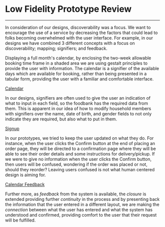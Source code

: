 # Low Fidelity Prototype Review
---
In consideration of our designs, discoverability was a focus. We want to encourage the use of a service by decreasing the factors that could lead to folks becoming overwhelmed with the user interface. For example, in our designs we have combined 3 different concepts with a focus on discoverability; mapping; signifiers; and feedback.

Displaying a full month's calendar, by enclosing the two-week allowable booking time frame in a shaded area we are using gestalt principles to provide the user with information. The calendar is a signifier of the available days which are available for booking, rather than being presented in a tabular form, providing the user with a familiar and comfortable interface.

[Calendar](Bens%20designs/Calendar-lofi-screenshot.png)

In our designs, signifiers are often used to give the user an indication of what to input in each field, so the foodbank has the required data from them. This is apparent in our idea of how to modify household members with signifiers over the name, date of birth, and gender fields to not only indicate they are required, but also what to put in them.

[Signup](Dans%20designs/User-profile-sketch.png)

In our prototypes, we tried to keep the user updated on what they do. For instance, when the user clicks the Confirm button at the end of placing an order page, they will be directed to a confirmation page where they will be able to see their order details and some instructions for delivery/pickup. If we were to give no information when the user clicks the Confirm button, then users will be confused, wondering if the order was placed or not, should they reorder? Leaving users confused is not what human centered design is aiming for.

[Calendar Feedback](Dans%20designs/Calendar-confirmation-lofi-screenshot.png)

Further more, as *feedback* from the system is available, the *closure* is extended providing further *continuity* in the process and by presenting back the information that the user entered in a different layout, we are making the *connection* between what the user has entered and what the system has understood and confirmed, providing comfort to the user that their request will be fulfilled.
